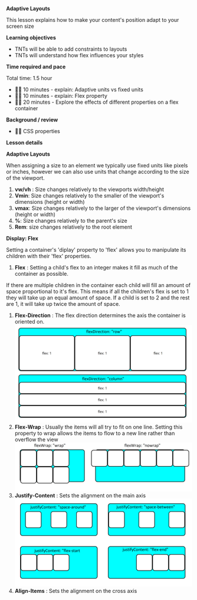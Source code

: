 **Adaptive Layouts**

This lesson explains how to make your content's position adapt to your screen size

**Learning objectives**

- TNTs will be able to add constraints to layouts
- TNTs will understand how flex influences your styles

**Time required and pace**

Total time: 1.5 hour

- **** 10 minutes - explain: Adaptive units vs fixed units
- **** 10 minutes - explain: Flex property
- **** 20 minutes - Explore the effects of different properties on a flex container

**Background / review**

- **** CSS properties

**Lesson details**

**Adaptive Layouts**

When assigning a size to an element we typically use fixed units like pixels or inches, however we can also use units that change according to the size of the viewport.

1. **vw/vh** : Size changes relatively to the viewports width/height
2. **Vmin**: Size changes relatively to the smaller of the viewport&#39;s dimensions (height or width)
3. **vmax**: Size changes relatively to the larger of the viewport's dimensions (height or width)
4. **%**: Size changes relatively to the parent's size
5. **Rem**: size changes relatively to the root element

**Display: Flex**

Setting a container&#39;s &#39;diplay&#39; property to &#39;flex&#39; allows you to manipulate its children with their &#39;flex&#39; properties.

1. **Flex** : Setting a child's flex to an integer makes it fill as much of the container as possible.

If there are multiple children in the container each child will fill an amount of space proportional to it's flex. This means if all the children's flex is set to 1 they will take up an equal amount of space. If a child is set to 2 and the rest are 1, it will take up twice the amount of space.

1. **Flex-Direction** : The flex direction determines the axis the container is oriented on.
![flexDirection](./flexDirection.png)
2. **Flex-Wrap** : Usually the items will all try to fit on one line. Setting this property to wrap allows the items to flow to a new line rather than overflow the view
![flexWrap](./flexWrap.png)
3. **Justify-Content** : Sets the alignment on the main axis
![justifyContent](./justifyContent.PNG)
4. **Align-Items** : Sets the alignment on the cross axis
